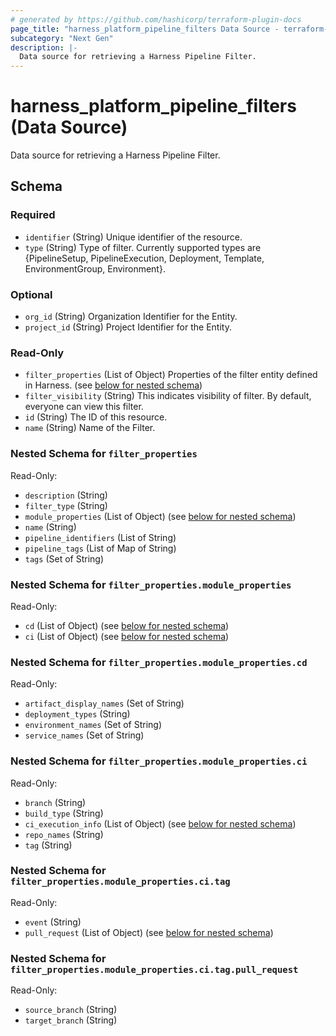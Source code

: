 ```yaml
---
# generated by https://github.com/hashicorp/terraform-plugin-docs
page_title: "harness_platform_pipeline_filters Data Source - terraform-provider-harness"
subcategory: "Next Gen"
description: |-
  Data source for retrieving a Harness Pipeline Filter.
---
```


# harness_platform_pipeline_filters (Data Source)

Data source for retrieving a Harness Pipeline Filter.



<!-- schema generated by tfplugindocs -->
## Schema

### Required

- `identifier` (String) Unique identifier of the resource.
- `type` (String) Type of filter. Currently supported types are {PipelineSetup, PipelineExecution, Deployment, Template, EnvironmentGroup, Environment}.

### Optional

- `org_id` (String) Organization Identifier for the Entity.
- `project_id` (String) Project Identifier for the Entity.

### Read-Only

- `filter_properties` (List of Object) Properties of the filter entity defined in Harness. (see [below for nested schema](#nestedatt--filter_properties))
- `filter_visibility` (String) This indicates visibility of filter. By default, everyone can view this filter.
- `id` (String) The ID of this resource.
- `name` (String) Name of the Filter.

<a id="nestedatt--filter_properties"></a>
### Nested Schema for `filter_properties`

Read-Only:

- `description` (String)
- `filter_type` (String)
- `module_properties` (List of Object) (see [below for nested schema](#nestedobjatt--filter_properties--module_properties))
- `name` (String)
- `pipeline_identifiers` (List of String)
- `pipeline_tags` (List of Map of String)
- `tags` (Set of String)

<a id="nestedobjatt--filter_properties--module_properties"></a>
### Nested Schema for `filter_properties.module_properties`

Read-Only:

- `cd` (List of Object) (see [below for nested schema](#nestedobjatt--filter_properties--module_properties--cd))
- `ci` (List of Object) (see [below for nested schema](#nestedobjatt--filter_properties--module_properties--ci))

<a id="nestedobjatt--filter_properties--module_properties--cd"></a>
### Nested Schema for `filter_properties.module_properties.cd`

Read-Only:

- `artifact_display_names` (Set of String)
- `deployment_types` (String)
- `environment_names` (Set of String)
- `service_names` (Set of String)


<a id="nestedobjatt--filter_properties--module_properties--ci"></a>
### Nested Schema for `filter_properties.module_properties.ci`

Read-Only:

- `branch` (String)
- `build_type` (String)
- `ci_execution_info` (List of Object) (see [below for nested schema](#nestedobjatt--filter_properties--module_properties--ci--ci_execution_info))
- `repo_names` (String)
- `tag` (String)

<a id="nestedobjatt--filter_properties--module_properties--ci--ci_execution_info"></a>
### Nested Schema for `filter_properties.module_properties.ci.tag`

Read-Only:

- `event` (String)
- `pull_request` (List of Object) (see [below for nested schema](#nestedobjatt--filter_properties--module_properties--ci--tag--pull_request))

<a id="nestedobjatt--filter_properties--module_properties--ci--tag--pull_request"></a>
### Nested Schema for `filter_properties.module_properties.ci.tag.pull_request`

Read-Only:

- `source_branch` (String)
- `target_branch` (String)

